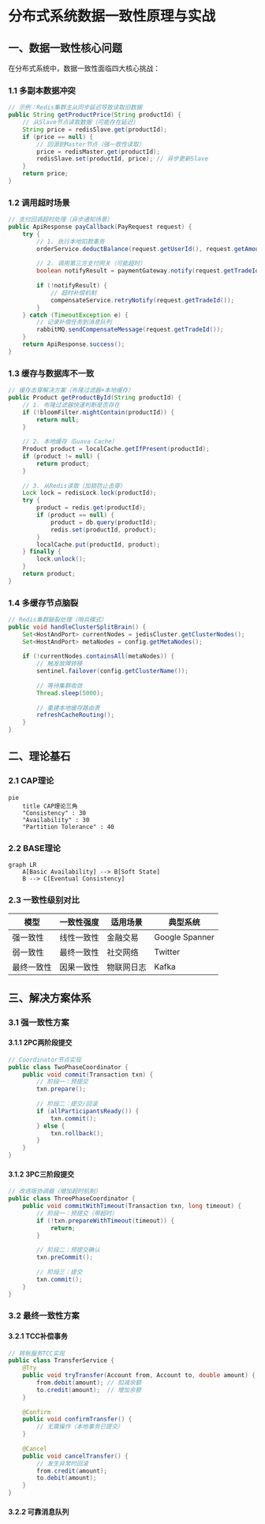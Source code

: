 
# 分布式系统数据一致性原理与实战

## 一、数据一致性核心问题
在分布式系统中，数据一致性面临四大核心挑战：

### 1.1 多副本数据冲突
```java
// 示例：Redis集群主从同步延迟导致读取旧数据
public String getProductPrice(String productId) {
    // 从Slave节点读取数据（可能存在延迟）
    String price = redisSlave.get(productId); 
    if (price == null) {
        // 回源到Master节点（强一致性读取）
        price = redisMaster.get(productId); 
        redisSlave.set(productId, price); // 异步更新Slave
    }
    return price;
}
```

### 1.2 调用超时场景

```java
// 支付回调超时处理（异步通知场景）
public ApiResponse payCallback(PayRequest request) {
    try {
        // 1. 执行本地扣款事务
        orderService.deductBalance(request.getUserId(), request.getAmount());
        
        // 2. 调用第三方支付网关（可能超时）
        boolean notifyResult = paymentGateway.notify(request.getTradeId());
        
        if (!notifyResult) {
            // 超时补偿机制
            compensateService.retryNotify(request.getTradeId());
        }
    } catch (TimeoutException e) {
        // 记录补偿任务到消息队列
        rabbitMQ.sendCompensateMessage(request.getTradeId());
    }
    return ApiResponse.success();
}
```

### 1.3 缓存与数据库不一致

```java
// 缓存击穿解决方案（布隆过滤器+本地缓存）
public Product getProductById(String productId) {
    // 1. 布隆过滤器快速判断是否存在
    if (!bloomFilter.mightContain(productId)) {
        return null;
    }
    
    // 2. 本地缓存（Guava Cache）
    Product product = localCache.getIfPresent(productId);
    if (product != null) {
        return product;
    }
    
    // 3. 从Redis读取（加锁防止击穿）
    Lock lock = redisLock.lock(productId);
    try {
        product = redis.get(productId);
        if (product == null) {
            product = db.query(productId);
            redis.set(productId, product);
        }
        localCache.put(productId, product);
    } finally {
        lock.unlock();
    }
    return product;
}
```

### 1.4 多缓存节点脑裂

```java
// Redis集群脑裂处理（哨兵模式）
public void handleClusterSplitBrain() {
    Set<HostAndPort> currentNodes = jedisCluster.getClusterNodes();
    Set<HostAndPort> metaNodes = config.getMetaNodes();
    
    if (!currentNodes.containsAll(metaNodes)) {
        // 触发故障转移
        sentinel.failover(config.getClusterName());
        
        // 等待集群收敛
        Thread.sleep(5000);
        
        // 重建本地缓存路由表
        refreshCacheRouting();
    }
}
```

## 二、理论基石

### 2.1 CAP理论

```mermaid
pie
    title CAP理论三角
    "Consistency" : 30
    "Availability" : 30
    "Partition Tolerance" : 40
```

### 2.2 BASE理论

```mermaid
graph LR
    A[Basic Availability] --> B[Soft State]
    B --> C[Eventual Consistency]
```

### 2.3 一致性级别对比

| 模型       | 一致性强度 | 适用场景   | 典型系统       |
| ---------- | ---------- | ---------- | -------------- |
| 强一致性   | 线性一致性 | 金融交易   | Google Spanner |
| 弱一致性   | 最终一致性 | 社交网络   | Twitter        |
| 最终一致性 | 因果一致性 | 物联网日志 | Kafka          |

## 三、解决方案体系

### 3.1 强一致性方案

#### 3.1.1 2PC两阶段提交

```java
// Coordinator节点实现
public class TwoPhaseCoordinator {
    public void commit(Transaction txn) {
        // 阶段一：预提交
        txn.prepare();
        
        // 阶段二：提交/回滚
        if (allParticipantsReady()) {
            txn.commit();
        } else {
            txn.rollback();
        }
    }
}
```

#### 3.1.2 3PC三阶段提交

```java
// 改进版协调器（增加超时机制）
public class ThreePhaseCoordinator {
    public void commitWithTimeout(Transaction txn, long timeout) {
        // 阶段一：预提交（带超时）
        if (!txn.prepareWithTimeout(timeout)) {
            return;
        }
        
        // 阶段二：预提交确认
        txn.preCommit();
        
        // 阶段三：提交
        txn.commit();
    }
}
```

### 3.2 最终一致性方案

#### 3.2.1 TCC补偿事务

```java
// 转账服务TCC实现
public class TransferService {
    @Try
    public void tryTransfer(Account from, Account to, double amount) {
        from.debit(amount); // 扣减余额
        to.credit(amount);  // 增加余额
    }
    
    @Confirm
    public void confirmTransfer() {
        // 无需操作（本地事务已提交）
    }
    
    @Cancel
    public void cancelTransfer() {
        // 发生异常时回滚
        from.credit(amount);
        to.debit(amount);
    }
}
```

#### 3.2.2 可靠消息队列